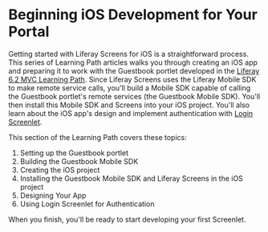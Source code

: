 # Beginning iOS Development for Your Portal

Getting started with Liferay Screens for iOS is a straightforward process. 
This series of Learning Path articles walks you through creating an iOS app 
and preparing it to work with the Guestbook portlet developed in the 
[Liferay 6.2 MVC Learning Path](/develop/tutorials/-/knowledge_base/6-2/writing-a-liferay-mvc-application). 
Since Liferay Screens uses the Liferay Mobile SDK to make remote service calls, 
you'll build a Mobile SDK capable of calling the Guestbook portlet's remote 
services (the Guestbook Mobile SDK). You'll then install this Mobile SDK and 
Screens into your iOS project. You'll also learn about the iOS app's design and 
implement authentication with 
[Login Screenlet](/develop/reference/-/knowledge_base/6-2/loginscreenlet-for-ios). 

This section of the Learning Path covers these topics: 

1.  Setting up the Guestbook portlet
2.  Building the Guestbook Mobile SDK
3.  Creating the iOS project
4.  Installing the Guestbook Mobile SDK and Liferay Screens in the iOS project 
5.  Designing Your App
6.  Using Login Screenlet for Authentication

When you finish, you'll be ready to start developing your first Screenlet. 